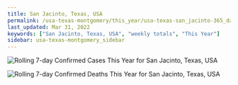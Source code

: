 ```yaml
---
title: San Jacinto, Texas, USA
permalink: /usa-texas-montgomery/this_year/usa-texas-san_jacinto-365_days.html
last_updated: Mar 31, 2022
keywords: ["San Jacinto, Texas, USA", "weekly totals", "This Year"]
sidebar: usa-texas-montgomery_sidebar
---
```


![Rolling 7-day Confirmed Cases This Year for San Jacinto, Texas, USA](/covid_tracker/images/graphs/usa-texas-san_jacinto-rolling_7_days_confirmed-365_days_graph.png)

![Rolling 7-day Confirmed Deaths This Year for San Jacinto, Texas, USA](/covid_tracker/images/graphs/usa-texas-san_jacinto-rolling_7_days_deaths-365_days_graph.png)
